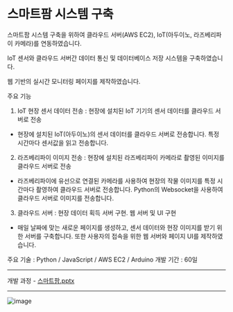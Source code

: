 # 스마트팜 시스템 구축
스마트팜 시스템 구축을 위하여 클라우드 서버(AWS EC2), IoT(아두이노, 라즈베리파이 카메라)를 연동하였습니다. 

IoT 센서와 클라우드 서버간 데이터 통신 및 데이터베이스 저장 시스템을 구축하였습니다. 

웹 기반의 실시간 모니터링 페이지를 제작하였습니다.

주요 기능

1. IoT 현장 센서 데이터 전송 : 현장에 설치된 IoT 기기의 센서 데이터를 클라우드 서버로 전송
- 현장에 설치된 IoT(아두이노)의 센서 데이터를 클라우드 서버로 전송합니다. 특정 시간마다 센서값을 읽고 전송합니다. 
2. 라즈베리파이 이미지 전송 : 현장에 설치된 라즈베리파이 카메라로 촬영된 이미지를 클라우드 서버로 전송 
- 라즈베리파이에 유선으로 연결된 카메라를 사용하여 현장의 작물 이미지를 특정 시간마다 촬영하여 클라우드 서버로 전송합니다. Python의 Websocket을 사용하여 클라우드 서버로 이미지를 전송합니다.
3. 클라우드 서버 : 현장 데이터 획득 서버 구현. 웹 서버 및 UI 구현
- 매일 날짜에 맞는 새로운 페이지를 생성하고, 센서 데이터와 현장 이미지를 받기 위한 서버를 구축합니다. 또한 사용자의 접속을 위한 웹 서버와 페이지 UI를 제작하였습니다.

주요 기술 : Python / JavaScript / AWS EC2 / Arduino
개발 기간 : 60일
  
---------------------------------------------

개발 과정 - [스마트팜.pptx](https://github.com/Hong-SukJun/Smart-farm-system/files/14628940/default.pptx)


---------------------------------------------

![image](https://github.com/Hong-SukJun/Smart-farm-system/assets/163775403/417c568a-6f86-4870-a985-4f12cd828024)
